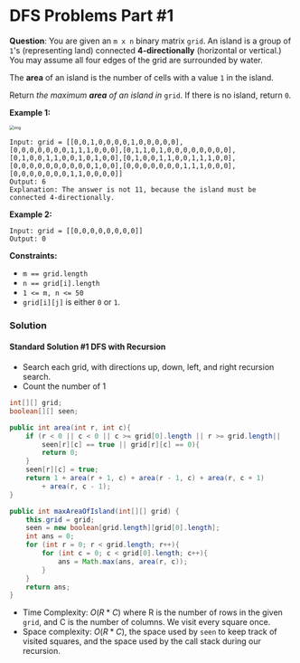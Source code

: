 # DFS Problems Part #1

**Question**: You are given an `m x n` binary matrix `grid`. An island is a group of `1`'s (representing land) connected **4-directionally** (horizontal or vertical.) You may assume all four edges of the grid are surrounded by water.

The **area** of an island is the number of cells with a value `1` in the island.

Return *the maximum **area** of an island in* `grid`. If there is no island, return `0`.

**Example 1:**

<img src="https://assets.leetcode.com/uploads/2021/05/01/maxarea1-grid.jpg" alt="img" style="zoom:50%;" />

```
Input: grid = [[0,0,1,0,0,0,0,1,0,0,0,0,0],[0,0,0,0,0,0,0,1,1,1,0,0,0],[0,1,1,0,1,0,0,0,0,0,0,0,0],[0,1,0,0,1,1,0,0,1,0,1,0,0],[0,1,0,0,1,1,0,0,1,1,1,0,0],[0,0,0,0,0,0,0,0,0,0,1,0,0],[0,0,0,0,0,0,0,1,1,1,0,0,0],[0,0,0,0,0,0,0,1,1,0,0,0,0]]
Output: 6
Explanation: The answer is not 11, because the island must be connected 4-directionally.
```

**Example 2:**

```
Input: grid = [[0,0,0,0,0,0,0,0]]
Output: 0
```

**Constraints:**

-   `m == grid.length`
-   `n == grid[i].length`
-   `1 <= m, n <= 50`
-   `grid[i][j]` is either `0` or `1`.

### Solution

#### Standard Solution #1 DFS with Recursion

*   Search each grid, with directions up, down, left, and right recursion search.
*   Count the number of 1

```java
int[][] grid;
boolean[][] seen;

public int area(int r, int c){
    if (r < 0 || c < 0 || c >= grid[0].length || r >= grid.length|| 
        seen[r][c] == true || grid[r][c] == 0){
        return 0;
    }
    seen[r][c] = true;
    return 1 + area(r + 1, c) + area(r - 1, c) + area(r, c + 1)
        + area(r, c - 1);
}

public int maxAreaOfIsland(int[][] grid) {
    this.grid = grid;
    seen = new boolean[grid.length][grid[0].length];
    int ans = 0;
    for (int r = 0; r < grid.length; r++){
        for (int c = 0; c < grid[0].length; c++){
            ans = Math.max(ans, area(r, c));
        }
    }
    return ans;
}
```

-   Time Complexity: $O(R*C)$ where R is the number of rows in the given `grid`, and C is the number of columns. We visit every square once.
-   Space complexity: $O(R*C)$, the space used by `seen` to keep track of visited squares, and the space used by the call stack during our recursion.